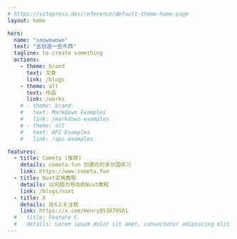 ```yaml
---
# https://vitepress.dev/reference/default-theme-home-page
layout: home

hero:
  name: "snowowowo"
  text: "去创造一些东西"
  tagline: to create something
  actions:
    - theme: brand
      text: 文章
      link: /blogs
    - theme: alt
      text: 作品
      link: /works
    # - theme: brand
    #   text: Markdown Examples
    #   link: /markdown-examples
    # - theme: alt
    #   text: API Examples
    #   link: /api-examples

features:
  - title: Cometa (推荐)
    details: cometa.fun 创建你的多邻国练习
    link: https://www.cometa.fun
  - title: Nuxt实用教程
    details: 以问题为导向的Nuxt教程
    link: /blogs/nuxt
  - title: X
    details: 在X上关注我
    link: https://x.com/Henry853079501
  # - title: Feature C
  #   details: Lorem ipsum dolor sit amet, consectetur adipiscing elit
---
```

